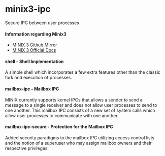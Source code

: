# minix3-ipc
Secure IPC between user processes

#### Information regarding Minix3
* [MINIX 3 Github Mirror](https://github.com/minix3/minix)
* [MINIX 3 Official Docs](http://www.minix3.org/)

#### shell - Shell Implementation
A simple shell which incorporates a few extra features other than the classic fork and execution of processes.

#### mailbox-ipc - Mailbox IPC
MINIX currently supports kernel IPCs that allows a sender to send a message to a single receiver and does not allow user processes to send to one another. This mailbox IPC consists of a new set of system calls which allow user processes to communicate with one another.

#### mailbox-ipc-secure - Protection for the Mailbox IPC
Added security paradigms to the mailbox IPC utilizing access control lists and the notion of a superuser who may assign mailbox owners and their respective privileges.